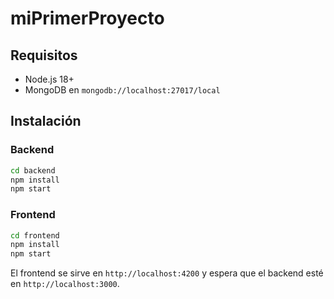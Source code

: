 # miPrimerProyecto

## Requisitos
- Node.js 18+
- MongoDB en `mongodb://localhost:27017/local`

## Instalación

### Backend
```bash
cd backend
npm install
npm start
```

### Frontend
```bash
cd frontend
npm install
npm start
```

El frontend se sirve en `http://localhost:4200` y espera que el backend esté en `http://localhost:3000`.
